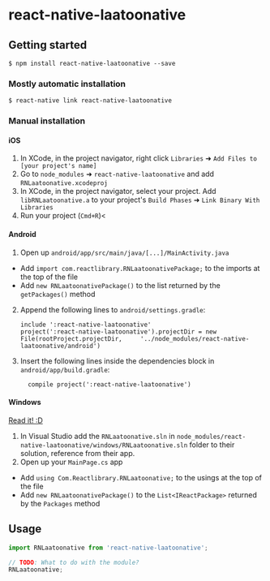 
# react-native-laatoonative

## Getting started

`$ npm install react-native-laatoonative --save`

### Mostly automatic installation

`$ react-native link react-native-laatoonative`

### Manual installation


#### iOS

1. In XCode, in the project navigator, right click `Libraries` ➜ `Add Files to [your project's name]`
2. Go to `node_modules` ➜ `react-native-laatoonative` and add `RNLaatoonative.xcodeproj`
3. In XCode, in the project navigator, select your project. Add `libRNLaatoonative.a` to your project's `Build Phases` ➜ `Link Binary With Libraries`
4. Run your project (`Cmd+R`)<

#### Android

1. Open up `android/app/src/main/java/[...]/MainActivity.java`
  - Add `import com.reactlibrary.RNLaatoonativePackage;` to the imports at the top of the file
  - Add `new RNLaatoonativePackage()` to the list returned by the `getPackages()` method
2. Append the following lines to `android/settings.gradle`:
  	```
  	include ':react-native-laatoonative'
  	project(':react-native-laatoonative').projectDir = new File(rootProject.projectDir, 	'../node_modules/react-native-laatoonative/android')
  	```
3. Insert the following lines inside the dependencies block in `android/app/build.gradle`:
  	```
      compile project(':react-native-laatoonative')
  	```

#### Windows
[Read it! :D](https://github.com/ReactWindows/react-native)

1. In Visual Studio add the `RNLaatoonative.sln` in `node_modules/react-native-laatoonative/windows/RNLaatoonative.sln` folder to their solution, reference from their app.
2. Open up your `MainPage.cs` app
  - Add `using Com.Reactlibrary.RNLaatoonative;` to the usings at the top of the file
  - Add `new RNLaatoonativePackage()` to the `List<IReactPackage>` returned by the `Packages` method


## Usage
```javascript
import RNLaatoonative from 'react-native-laatoonative';

// TODO: What to do with the module?
RNLaatoonative;
```
  